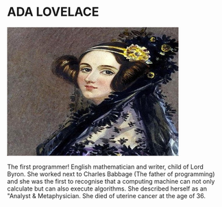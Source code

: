 # ADA LOVELACE

<img src="../images/ada.png" width="400" height="300" />

The first programmer! English mathematician and writer, child of Lord Byron. She worked next to Charles Babbage (The father of programming) and she was the first to recognise that a computing machine can not only calculate but can also execute algorithms. She described herself as an "Analyst & Metaphysician. She died of uterine cancer at the age of 36.